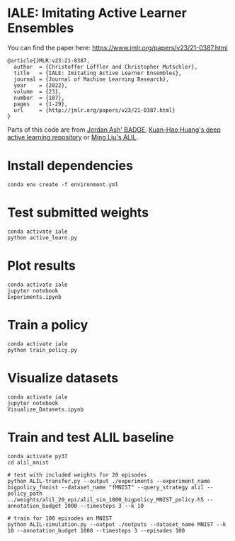 # IALE: Imitating Active Learner Ensembles

You can find the paper here: https://www.jmlr.org/papers/v23/21-0387.html

```
@article{JMLR:v23:21-0387,
  author  = {Christoffer Löffler and Christopher Mutschler},
  title   = {IALE: Imitating Active Learner Ensembles},
  journal = {Journal of Machine Learning Research},
  year    = {2022},
  volume  = {23},
  number  = {107},
  pages   = {1-29},
  url     = {http://jmlr.org/papers/v23/21-0387.html}
}
```

Parts of this code are from [Jordan Ash' BADGE](https://github.com/JordanAsh/badge), [Kuan-Hao Huang's deep active learning repository](https://github.com/ej0cl6/deep-active-learning) or [Ming Liu's ALIL](https://github.com/Grayming/ALIL).

# Install dependencies
```
conda env create -f environment.yml
```

# Test submitted weights
```
conda activate iale
python active_learn.py
```

# Plot results
```
conda activate iale
jupyter notebook
Experiments.ipynb
```

# Train a policy
```
conda activate iale
python train_policy.py
```

# Visualize datasets
```
conda activate iale
jupyter notebook
Visualize_Datasets.ipynb
```

# Train and test ALIL baseline
```
conda activate py37
cd alil_mnist

# test with included weights for 20 episodes 
python ALIL-transfer.py --output ./experiments --experiment_name bigpolicy_fmnist --dataset_name "fMNIST" --query_strategy alil --policy_path ../weights/alil_20_epi/alil_sim_1000_bigpolicy_MNIST_policy.h5 --annotation_budget 1000 --timesteps 3 --k 10

# train for 100 episodes on MNIST
python ALIL-simulation.py --output ./outputs --dataset_name MNIST --k 10 --annotation_budget 1000 --timesteps 3 --episodes 100
```
